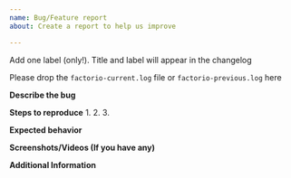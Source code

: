```yaml
---
name: Bug/Feature report
about: Create a report to help us improve

---
```


Add one label (only!). Title and label will appear in the changelog

Please drop the `factorio-current.log` file or `factorio-previous.log` here

**Describe the bug**


**Steps to reproduce**
1. 
2. 
3. 

**Expected behavior**


**Screenshots/Videos (If you have any)**



**Additional Information**
